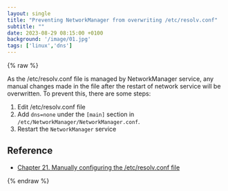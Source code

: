 ```yaml
---
layout: single
title: "Preventing NetworkManager from overwriting /etc/resolv.conf"
subtitle: ""
date: 2023-08-29 08:15:00 +0100
background: '/image/01.jpg'
tags: ['linux','dns']
---
```


{% raw %}

As the /etc/resolv.conf file is managed by NetworkManager service, any manual changes made in the file after the restart of network service will be overwritten. To prevent this, there are some steps:

1. Edit /etc/resolv.conf file
2. Add ``dns=none`` under the ``[main]`` section in ``/etc/NetworkManager/NetworkManager.conf``.
3. Restart the ``NetworkManager`` service


## Reference
- [Chapter 21. Manually configuring the /etc/resolv.conf file](https://docs.redhat.com/en/documentation/red_hat_enterprise_linux/8/html/configuring_and_managing_networking/manually-configuring-the-etc-resolv-conf-file_configuring-and-managing-networking#disabling-dns-processing-in-the-networkmanager-configuration_manually-configuring-the-etc-resolv-conf-file)

{% endraw %}